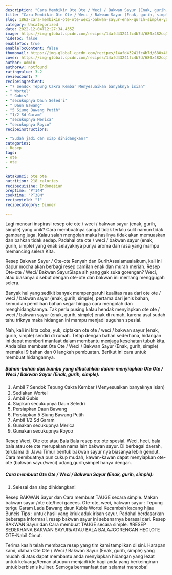 ```yaml
---
description: "Cara Membikin Ote Ote / Weci / Bakwan Sayur (Enak, gurih, simple) yang Mantap"
title: "Cara Membikin Ote Ote / Weci / Bakwan Sayur (Enak, gurih, simple) yang Mantap"
slug: 1862-cara-membikin-ote-ote-weci-bakwan-sayur-enak-gurih-simple-yang-mantap
category: Uncategorized
date: 2022-12-04T12:27:34.435Z
image: https://img-global.cpcdn.com/recipes/14afd43241fc4b7d/680x482cq70/ote-ote-weci-bakwan-sayur-enak-gurih-simple-foto-resep-utama.jpg
hideToc: false
enableToc: true
enableTocContent: false
thumbnail: https://img-global.cpcdn.com/recipes/14afd43241fc4b7d/680x482cq70/ote-ote-weci-bakwan-sayur-enak-gurih-simple-foto-resep-utama.jpg
cover: https://img-global.cpcdn.com/recipes/14afd43241fc4b7d/680x482cq70/ote-ote-weci-bakwan-sayur-enak-gurih-simple-foto-resep-utama.jpg
author: Admin
authorAv: notfound
ratingvalue: 3.2
reviewcount: 7
recipeingredient:
- "7 Sendok Tepung Cakra Kembar Menyesuaikan banyaknya isian"
- " Wortel"
- " Gubis"
- "secukupnya Daun Seledri"
- " Daun Bawang"
- "5 Siung Bawang Putih"
- "1/2 Sd Garam"
- "secukupnya Merica"
- "secukupnya Royco"
recipeinstructions:

- "Sudah jadi dan siap dihidangkan!"
categories:
- Resep
tags:
- ote
- ote
- 

katakunci: ote ote  
nutrition: 218 calories
recipecuisine: Indonesian
preptime: "PT14M"
cooktime: "PT38M"
recipeyield: "1"
recipecategory: Dinner

---
```





Lagi mencari inspirasi resep ote ote / weci / bakwan sayur (enak, gurih, simple) yang unik? Cara membuatnya sangat tidak terlalu sulit namun tidak gampang juga. Kalau salah mengolah maka hasilnya tidak akan memuaskan dan bahkan tidak sedap. Padahal ote ote / weci / bakwan sayur (enak, gurih, simple) yang enak selayaknya punya aroma dan rasa yang mampu memancing selera Kita.





Resep Bakwan Sayur / Ote-ote Renyah dan GurihAssalamualaikum, kali ini dapur mocha akan berbagi resep camilan enak dan murah meriah. Resep Ote-ote / Weci/ Bakwan SayurSiapa sih yang gak suka gorengan? Weci, atau biasanya disebut dengan ote-ote dan bakwan ini memang menggugah selera.

Banyak hal yang sedikit banyak mempengaruhi kualitas rasa dari ote ote / weci / bakwan sayur (enak, gurih, simple), pertama dari jenis bahan, kemudian pemilihan bahan segar hingga cara mengolah dan menghidangkannya. Tak perlu pusing kalau hendak menyiapkan ote ote / weci / bakwan sayur (enak, gurih, simple) enak di rumah, karena asal sudah tahu triknya maka hidangan ini mampu menjadi suguhan spesial.






Nah, kali ini kita coba, yuk, ciptakan ote ote / weci / bakwan sayur (enak, gurih, simple) sendiri di rumah. Tetap dengan bahan sederhana, hidangan ini dapat memberi manfaat dalam membantu menjaga kesehatan tubuh kita. Anda bisa membuat Ote Ote / Weci / Bakwan Sayur (Enak, gurih, simple) memakai 9 bahan dan 0 langkah pembuatan. Berikut ini cara untuk membuat hidangannya.

<!--inarticleads1-->

##### Bahan-bahan dan bumbu yang dibutuhkan dalam menyiapkan Ote Ote / Weci / Bakwan Sayur (Enak, gurih, simple):

1. Ambil 7 Sendok Tepung Cakra Kembar (Menyesuaikan banyaknya isian)
1. Sediakan  Wortel
1. Ambil  Gubis
1. Siapkan secukupnya Daun Seledri
1. Persiapkan  Daun Bawang
1. Persiapkan 5 Siung Bawang Putih
1. Ambil 1/2 Sd Garam
1. Gunakan secukupnya Merica
1. Gunakan secukupnya Royco


Resep Weci, Ote ote atau Bala Bala resep ote ote spesial. Weci, heci, bala bala atau ote ote merupakan nama lain bakwan sayur. Di berbagai daerah, terutama di Jawa Timur bentuk bakwan sayur nya biasanya lebih gendut. Cara membuatnya pun cukup mudah, kawan-kawan dapat menyiapkan ote-ote (bakwan sayur/weci) udang,gurih,simpel hanya dengan. 

<!--inarticleads2-->

##### Cara membuat Ote Ote / Weci / Bakwan Sayur (Enak, gurih, simple):


1. Selesai dan siap dihidangkan!

Resep BAKWAN Sayur dan Cara membuat TAUGE secara simple. Makan bakwan sayur /ote ote/heci gaeees. Ote-ote, weci, bakwan sayur : Tepung terigu Garam Lada Bawang daun Kubis Wortel Kecambah kacang hijau Buncis Tips : untuk hasil yang kriuk aduk irisan sayur. Padahal berdasarkan beberapa informasi, resep bakwan sayur ini sebenarnya berasal dari. Resep BAKWAN Sayur dan Cara membuat TAUGE secara simple. #RESEP SEDERHANA BAKWAN SAYUR#ATAU BALA BALA#GORENGAN HECI,OTE OTE-Nabil Cimut. 

Terima kasih telah membaca resep yang tim kami tampilkan di sini. Harapan kami, olahan Ote Ote / Weci / Bakwan Sayur (Enak, gurih, simple) yang mudah di atas dapat membantu anda menyiapkan hidangan yang lezat untuk keluarga/teman ataupun menjadi ide bagi anda yang berkeinginan untuk berbisnis kuliner. Semoga bermanfaat dan selamat mencoba!
